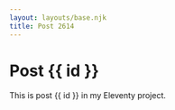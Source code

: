 ```yaml
---
layout: layouts/base.njk
title: Post 2614
---
```


# Post {{ id }}

This is post {{ id }} in my Eleventy project.
